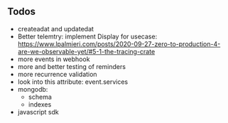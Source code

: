 
## Todos

- createadat and updatedat
- Better telemtry: implement Display for usecase: https://www.lpalmieri.com/posts/2020-09-27-zero-to-production-4-are-we-observable-yet/#5-1-the-tracing-crate
- more events in webhook
- more and better testing of reminders
- more recurrence validation 
- look into this attribute: event.services
- mongodb:
    - schema
    - indexes
- javascript sdk